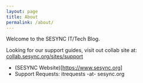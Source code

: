 ```yaml
---
layout: page
title: About
permalink: /about/
---
```


Welcome to the SESYNC IT/Tech Blog. 

Looking for our support guides, visit out collab site at: [collab.sesync.org/sites/support](https://collab.sesync.org/sites/support)

* (SESYNC Website)[https://www.sesync.org]
* Support Requests: itrequests -at- sesync.org
